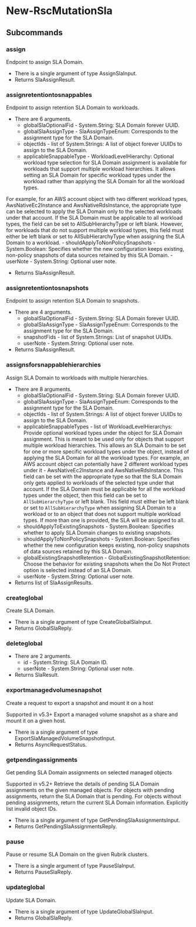 # New-RscMutationSla
## Subcommands
### assign
Endpoint to assign SLA Domain.

- There is a single argument of type AssignSlaInput.
- Returns SlaAssignResult.
### assignretentiontosnappables
Endpoint to assign retention SLA Domain to workloads.

- There are 6 arguments.
    - globalSlaOptionalFid - System.String: SLA Domain forever UUID.
    - globalSlaAssignType - SlaAssignTypeEnum: Corresponds to the assignment type for the SLA Domain.
    - objectIds - list of System.Strings: A list of object forever UUIDs to assign to the SLA Domain.
    - applicableSnappableType - WorkloadLevelHierarchy: Optional workload type selection for SLA Domain assignment is available for workloads that support multiple workload hierarchies. It allows setting an SLA Domain for specific workload types under the workload rather than applying the SLA Domain for all the workload types.

For example, for an AWS account object with two different workload types, AwsNativeEc2Instance and AwsNativeRdsInstance, the appropriate type can be selected to apply the SLA Domain only to the selected workloads under that account. If the SLA Domain must be applicable to all workload types, the field can be set to AllSubHierarchyType or left blank. However, for workloads that do not support multiple workload types, this field must either be left blank or set to AllSubHierarchyType when assigning the SLA Domain to a workload.
    - shouldApplyToNonPolicySnapshots - System.Boolean: Specifies whether the new configuration keeps existing, non-policy snapshots of data sources retained by this SLA Domain.
    - userNote - System.String: Optional user note.
- Returns SlaAssignResult.
### assignretentiontosnapshots
Endpoint to assign retention SLA Domain to snapshots.

- There are 4 arguments.
    - globalSlaOptionalFid - System.String: SLA Domain forever UUID.
    - globalSlaAssignType - SlaAssignTypeEnum: Corresponds to the assignment type for the SLA Domain.
    - snapshotFids - list of System.Strings: List of snapshot UUIDs.
    - userNote - System.String: Optional user note.
- Returns SlaAssignResult.
### assignsforsnappablehierarchies
Assign SLA Domain to workloads with multiple hierarchies.

- There are 8 arguments.
    - globalSlaOptionalFid - System.String: SLA Domain forever UUID.
    - globalSlaAssignType - SlaAssignTypeEnum: Corresponds to the assignment type for the SLA Domain.
    - objectIds - list of System.Strings: A list of object forever UUIDs to assign to the SLA Domain.
    - applicableSnappableTypes - list of WorkloadLevelHierarchys: Provide optional workload types under the object for SLA Domain assignment. This is meant to be used only for objects that support multiple workload hierarchies. This allows an SLA Domain to be set for one or more specific workload types under the object, instead of applying the SLA Domain for all the workload types. For example, an AWS account object can potentially have 2 different workload types under it - AwsNativeEc2Instance and AwsNativeRdsInstance. This field can be set with the appropriate type so that the SLA Domain only gets applied to workloads of the selected type under that account. If the SLA Domain must be applicable for all the workload types under the object, then this field can be set to `AllSubHierarchyType` or left blank. This field must either be left blank or set to `AllSubHierarchyType` when assigning SLA Domain to a workload or to an object that does not support multiple workload types. If more than one is provided, the SLA will be assigned to all.
    - shouldApplyToExistingSnapshots - System.Boolean: Specifies whether to apply SLA Domain changes to existing snapshots.
    - shouldApplyToNonPolicySnapshots - System.Boolean: Specifies whether the new configuration keeps existing, non-policy snapshots of data sources retained by this SLA Domain.
    - globalExistingSnapshotRetention - GlobalExistingSnapshotRetention: Choose the behavior for existing snapshots when the Do Not Protect option is selected instead of an SLA Domain.
    - userNote - System.String: Optional user note.
- Returns list of SlaAssignResults.
### createglobal
Create SLA Domain.

- There is a single argument of type CreateGlobalSlaInput.
- Returns GlobalSlaReply.
### deleteglobal
- There are 2 arguments.
    - id - System.String: SLA Domain ID.
    - userNote - System.String: Optional user note.
- Returns SlaResult.
### exportmanagedvolumesnapshot
Create a request to export a snapshot and mount it on a host

Supported in v5.3+
Export a managed volume snapshot as a share and mount it on a given host.

- There is a single argument of type ExportSlaManagedVolumeSnapshotInput.
- Returns AsyncRequestStatus.
### getpendingassignments
Get pending SLA Domain assignments on selected managed objects

Supported in v5.2+
Retrieve the details of pending SLA Domain assignments on the given managed objects. For objects with pending assignments, return the SLA Domain that is pending. For objects without pending assignments, return the current SLA Domain information. Explicitly list invalid object IDs.

- There is a single argument of type GetPendingSlaAssignmentsInput.
- Returns GetPendingSlaAssignmentsReply.
### pause
Pause or resume SLA Domain on the given Rubrik clusters.

- There is a single argument of type PauseSlaInput.
- Returns PauseSlaReply.
### updateglobal
Update SLA Domain.

- There is a single argument of type UpdateGlobalSlaInput.
- Returns GlobalSlaReply.
